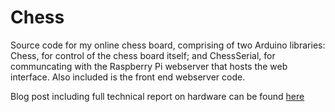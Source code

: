 # Chess

Source code for my online chess board, comprising of two Arduino libraries: Chess, for control of the chess board itself; and ChessSerial, for communcating with the Raspberry Pi webserver that hosts the web interface. 
Also included is the front end webserver code.

Blog post including full technical report on hardware can be found [here](https://engineercheer.wordpress.com)
